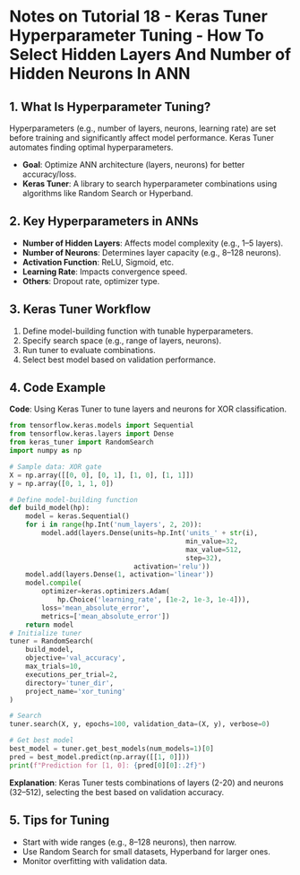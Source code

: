 # Notes on Tutorial 18 - Keras Tuner Hyperparameter Tuning - How To Select Hidden Layers And Number of Hidden Neurons In ANN

## 1. What Is Hyperparameter Tuning?
Hyperparameters (e.g., number of layers, neurons, learning rate) are set before training and significantly affect model performance. Keras Tuner automates finding optimal hyperparameters.

- **Goal**: Optimize ANN architecture (layers, neurons) for better accuracy/loss.
- **Keras Tuner**: A library to search hyperparameter combinations using algorithms like Random Search or Hyperband.


## 2. Key Hyperparameters in ANNs
- **Number of Hidden Layers**: Affects model complexity (e.g., 1–5 layers).
- **Number of Neurons**: Determines layer capacity (e.g., 8–128 neurons).
- **Activation Function**: ReLU, Sigmoid, etc.
- **Learning Rate**: Impacts convergence speed.
- **Others**: Dropout rate, optimizer type.



## 3. Keras Tuner Workflow
1. Define model-building function with tunable hyperparameters.
2. Specify search space (e.g., range of layers, neurons).
3. Run tuner to evaluate combinations.
4. Select best model based on validation performance.


## 4. Code Example
**Code**: Using Keras Tuner to tune layers and neurons for XOR classification.
```python
from tensorflow.keras.models import Sequential
from tensorflow.keras.layers import Dense
from keras_tuner import RandomSearch
import numpy as np

# Sample data: XOR gate
X = np.array([[0, 0], [0, 1], [1, 0], [1, 1]])
y = np.array([0, 1, 1, 0])

# Define model-building function
def build_model(hp):
    model = keras.Sequential()
    for i in range(hp.Int('num_layers', 2, 20)):
        model.add(layers.Dense(units=hp.Int('units_' + str(i),
                                            min_value=32,
                                            max_value=512,
                                            step=32),
                               activation='relu'))
    model.add(layers.Dense(1, activation='linear'))
    model.compile(
        optimizer=keras.optimizers.Adam(
            hp.Choice('learning_rate', [1e-2, 1e-3, 1e-4])),
        loss='mean_absolute_error',
        metrics=['mean_absolute_error'])
    return model
# Initialize tuner
tuner = RandomSearch(
    build_model,
    objective='val_accuracy',
    max_trials=10,
    executions_per_trial=2,
    directory='tuner_dir',
    project_name='xor_tuning'
)

# Search
tuner.search(X, y, epochs=100, validation_data=(X, y), verbose=0)

# Get best model
best_model = tuner.get_best_models(num_models=1)[0]
pred = best_model.predict(np.array([[1, 0]]))
print(f"Prediction for [1, 0]: {pred[0][0]:.2f}")
```

**Explanation**: Keras Tuner tests combinations of layers (2-20) and neurons (32–512), selecting the best based on validation accuracy.


## 5. Tips for Tuning
- Start with wide ranges (e.g., 8–128 neurons), then narrow.
- Use Random Search for small datasets, Hyperband for larger ones.
- Monitor overfitting with validation data.

